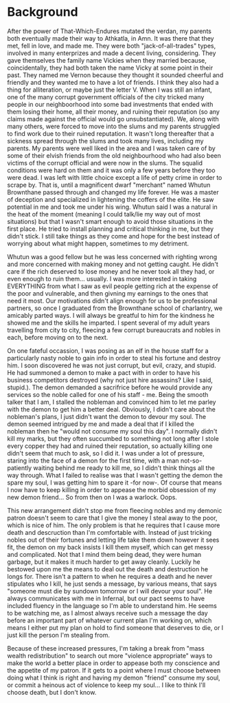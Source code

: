 
# Background

After the power of That-Which-Endures mutated the verdan, my parents both eventually made their way to Athkatla, in Amn. It was there that they met, fell in love, and made me. They were both "jack-of-all-trades" types, involved in many enterprizes and made a decent living, considering. They gave themselves the family name Vickies when they married because, coincidentally, they had both taken the name Vicky at some point in their past. They named me Vernon because they thought it sounded cheerful and friendly and they wanted me to have a lot of friends. I think they also had a thing for alliteration, or maybe just the letter V. When I was still an infant, one of the many corrupt government officials of the city tricked many people in our neighboorhood into some bad investments that ended with them losing their home, all their money, and ruining their reputation (so any claims made against the official would go unsubstantiated). We, along with many others, were forced to move into the slums and my parents struggled to find work due to their ruined reputation. It wasn't long thereafter that a sickness spread through the slums and took many lives, including my parents. My parents were well liked in the area and I was taken care of by some of their elvish friends from the old neighbourhood who had also been victims of the corrupt official and were now in the slums. The squalid conditions were hard on them and it was only a few years before they too were dead. I was left with little choice except a life of petty crime in order to scrape by. That is, until a magnificent dwarf "merchant" named Whutun Brownthane passed through and changed my life forever. He was a master of deception and specialized in lightening the coffers of the elite. He saw potential in me and took me under his wing. Whutun said I was a natural in the heat of the moment (meaning I could talk/lie my way out of most situations) but that I wasn't smart enough to avoid those situations in the first place. He tried to install planning and critical thinking in me, but they didn't stick. I still take things as they come and hope for the best instead of worrying about what might happen, sometimes to my detriment.

Whutun was a good fellow but he was less concerned with righting wrong and more concerned with making money and not getting caught. He didn't care if the rich deserved to lose money and he never took all they had, or even enough to ruin them... usually. I was more interested in taking EVERYTHING from what I saw as evil people getting rich at the expense of the poor and vulnerable, and then givning my earnings to the ones that need it most. Our motivations didn't align enough for us to be professional partners, so once I graduated from the Brownthane school of charlantry, we amicably parted ways. I will always be greatful to him for the kindness he showed me and the skills he imparted. I spent several of my adult years travelling from city to city, fleecing a few corrupt bureaucrats and nobles in each, before moving on to the next. 

On one fateful occassion, I was posing as an elf in the house staff for a particularly nasty noble to gain info in order to steal his fortune and destroy him. I soon discovered he was not just corrupt, but evil, crazy, and stupid. He had summoned a demon to make a pact with in order to have his business competitors destroyed (why not just hire assassins? Like I said, stupid.). The demon demanded a sacrifrice before he would provide any services so the noble called for one of his staff - me. Being the smooth talker that I am, I stalled the nobleman and convinced him to let me parley with the demon to get him a better deal. Obviously, I  didn't care about the nobleman's plans, I just didn't want the demon to devour my soul. The demon seemed intrigued by me and made a deal that if I killed the nobleman then he "would not consume my soul this day". I normally didn't kill my marks, but they often succumbed to something not long after I stole every copper they had and ruined their reputation, so actually killing one didn't seem that much to ask, so I did it. I was under a lot of pressure, staring into the face of a demon for the first time, with a man not-so-patiently waiting behind me ready to kill me, so I didn't think things all the way through. What I failed to realise was that I wasn't getting the demon the spare my soul, I was getting him to spare it -for now-. Of course that means I now have to keep killing in order to appease the morbid obsession of my new demon friend... So from then on I was a warlock. Oops.

This new arrangement didn't stop me from fleecing nobles and my demonic patron doesn't seem to care that I give the money I steal away to the poor, which is nice of him. The only problem is that he requires that I cause more death and descruction than I'm comfortable with. Instead of just tricking nobles out of their fortunes and letting life take them down however it sees fit, the demon on my back insists I kill them myself, which can get messy and complicated. Not that I mind them being dead, they were human garbage, but it makes it much harder to get away cleanly. Luckily he bestowed upon me the means to deal out the death and destruction he longs for. There isn't a pattern to when he requires a death and he never stipulates who I kill, he just sends a message, by various means, that says "someone must die by sundown tomorrow or I will devour your soul". He always communicates with me in Infernal, but our pact seems to have included fluency in the language so I'm able to understand him. He seems to be watching me, as I almost always receive such a message the day before an important part of whatever current plan I'm working on, which means I either put my plan on hold to find someone that deserves to die, or I just kill the person I'm stealing from.

Because of these increased pressures, I'm taking a break from "mass wealth redistribution" to search out more "violence appropriate" ways to make the world a better place in order to appease both my conscience and the appetite of my patron. If it gets to a point where I must choose between doing what I think is right and having my demon "friend" consume my soul, or commit a heinous act of violence to keep my soul... I like to think I'll choose death,  but I don't know.
